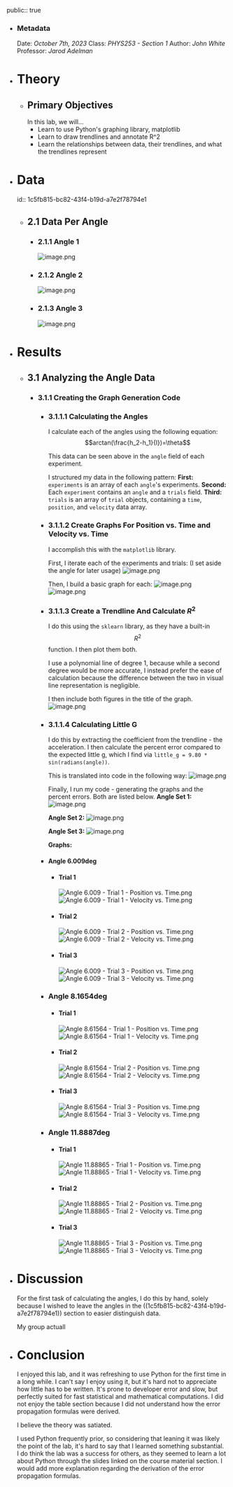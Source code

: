 public:: true

- ### Metadata
  Date: *October 7th, 2023*
  Class: *PHYS253 - Section 1*
  Author: *John White*
  Professor: *Jarod Adelman*
- # Theory
	- ## Primary Objectives
	  In this lab, we will...
	  * Learn to use Python's graphing library, matplotlib
	  * Learn to draw trendlines and annotate R^2
	  * Learn the relationships between data, their trendlines, and what the trendlines represent
- # Data
  id:: 1c5fb815-bc82-43f4-b19d-a7e2f78794e1
	- ## 2.1 Data Per Angle
		- ### 2.1.1 Angle 1
		  ![image.png](../assets/image_1696882381416_0.png)
		- ### 2.1.2 Angle 2
		  ![image.png](../assets/image_1696882411066_0.png)
		- ### 2.1.3 Angle 3
		  ![image.png](../assets/image_1696882435470_0.png)
- # Results
	- ## 3.1 Analyzing the Angle Data
		- ### 3.1.1 Creating the Graph Generation Code
			- ### 3.1.1.1 Calculating the Angles
			  I calculate each of the angles using the following equation: 
			  $$arctan(\frac{h_2-h_1}{l})=\theta$$
			  
			  This data can be seen above in the ``angle`` field of each experiment.
			  
			  I structured my data in the following pattern:
			  **First:** ``experiments`` is an array of each ``angle``'s experiments.
			  **Second:** Each ``experiment`` contains an ``angle`` and a ``trials`` field.
			  **Third:** ``trials`` is an array of ``trial`` objects, containing a ``time``, ``position``, and ``velocity`` data array.
			- ### 3.1.1.2 Create Graphs For Position vs. Time and Velocity vs. Time
			  I accomplish this with the ``matplotlib`` library. 
			  
			  First, I iterate each of the experiments and trials: (I set aside the angle for later usage)
			  ![image.png](../assets/image_1696883587851_0.png)
			  
			  Then, I build a basic graph for each: 
			  ![image.png](../assets/image_1696883629848_0.png)
			  ![image.png](../assets/image_1696883645392_0.png)
			- ### 3.1.1.3 Create a Trendline And Calculate $R^2$
			  I do this using the ``sklearn`` library, as they have a built-in $$R^2$$ function. I then plot them both.
			  
			  I use a polynomial line of degree 1, because while a second degree would be more accurate, I instead prefer the ease of calculation because the difference between the two in visual line representation is negligible.
			  
			  I then include both figures in the title of the graph.
			  ![image.png](../assets/image_1696883920786_0.png)
			- ### 3.1.1.4 Calculating Little G
			  I do this by extracting the coefficient from the trendline - the acceleration. I then calculate the percent error compared to the expected little g, which I find via ``little_g = 9.80 * sin(radians(angle))``.
			  
			  This is translated into code in the following way:
			  ![image.png](../assets/image_1696901686444_0.png)
			   
			  Finally, I run my code - generating the graphs and the percent errors. Both are listed below.
			  **Angle Set 1:**
			  ![image.png](../assets/image_1696901513227_0.png)
			  
			  **Angle Set 2:**
			  ![image.png](../assets/image_1696901547058_0.png)
			  
			  **Angle Set 3:**
			  ![image.png](../assets/image_1696901560860_0.png)
			  
			  **Graphs:**
			- #### Angle 6.009deg
				- #### Trial 1
				  ![Angle 6.009 - Trial 1 - Position vs. Time.png](../assets/Angle_6.009_-_Trial_1_-_Position_vs._Time_1696901743719_0.png)
				  ![Angle 6.009 - Trial 1 - Velocity vs. Time.png](../assets/Angle_6.009_-_Trial_1_-_Velocity_vs._Time_1696901762583_0.png)
				- #### Trial 2
				  ![Angle 6.009 - Trial 2 - Position vs. Time.png](../assets/Angle_6.009_-_Trial_2_-_Position_vs._Time_1696901803105_0.png)
				  ![Angle 6.009 - Trial 2 - Velocity vs. Time.png](../assets/Angle_6.009_-_Trial_2_-_Velocity_vs._Time_1696901809896_0.png)
				- #### Trial 3
				  ![Angle 6.009 - Trial 3 - Position vs. Time.png](../assets/Angle_6.009_-_Trial_3_-_Position_vs._Time_1696901819597_0.png)
				  ![Angle 6.009 - Trial 3 - Velocity vs. Time.png](../assets/Angle_6.009_-_Trial_3_-_Velocity_vs._Time_1696901824218_0.png)
			- ### Angle 8.1654deg
				- #### Trial 1
				  ![Angle 8.61564 - Trial 1 - Position vs. Time.png](../assets/Angle_8.61564_-_Trial_1_-_Position_vs._Time_1696901851655_0.png)
				  ![Angle 8.61564 - Trial 1 - Velocity vs. Time.png](../assets/Angle_8.61564_-_Trial_1_-_Velocity_vs._Time_1696901856781_0.png)
				- #### Trial 2
				  ![Angle 8.61564 - Trial 2 - Position vs. Time.png](../assets/Angle_8.61564_-_Trial_2_-_Position_vs._Time_1696901869081_0.png)
				  ![Angle 8.61564 - Trial 2 - Velocity vs. Time.png](../assets/Angle_8.61564_-_Trial_2_-_Velocity_vs._Time_1696901874414_0.png)
				- #### Trial 3
				  ![Angle 8.61564 - Trial 3 - Position vs. Time.png](../assets/Angle_8.61564_-_Trial_3_-_Position_vs._Time_1696901886644_0.png)
				  ![Angle 8.61564 - Trial 3 - Velocity vs. Time.png](../assets/Angle_8.61564_-_Trial_3_-_Velocity_vs._Time_1696901892873_0.png)
			- ### Angle 11.8887deg
				- #### Trial 1
				  ![Angle 11.88865 - Trial 1 - Position vs. Time.png](../assets/Angle_11.88865_-_Trial_1_-_Position_vs._Time_1696901918162_0.png)
				  ![Angle 11.88865 - Trial 1 - Velocity vs. Time.png](../assets/Angle_11.88865_-_Trial_1_-_Velocity_vs._Time_1696901922877_0.png)
				- #### Trial 2
				  ![Angle 11.88865 - Trial 2 - Position vs. Time.png](../assets/Angle_11.88865_-_Trial_2_-_Position_vs._Time_1696901950321_0.png)
				  ![Angle 11.88865 - Trial 2 - Velocity vs. Time.png](../assets/Angle_11.88865_-_Trial_2_-_Velocity_vs._Time_1696901955988_0.png)
				- #### Trial 3
				  ![Angle 11.88865 - Trial 3 - Position vs. Time.png](../assets/Angle_11.88865_-_Trial_3_-_Position_vs._Time_1696901968847_0.png)
				  ![Angle 11.88865 - Trial 3 - Velocity vs. Time.png](../assets/Angle_11.88865_-_Trial_3_-_Velocity_vs._Time_1696901973584_0.png)
- # Discussion
  For the first task of calculating the angles, I do this by hand, solely because I wished to leave the angles in the ((1c5fb815-bc82-43f4-b19d-a7e2f78794e1)) section to easier distinguish data.
  
  My group actuall
- # Conclusion
  I enjoyed this lab, and it was refreshing to use Python for the first time in a long while. I can't say I enjoy using it, but it's hard not to appreciate how little has to be written. It's prone to developer error and slow, but perfectly suited for fast statistical and mathematical computations. I did not enjoy the table section because I did not understand how the error propagation formulas were derived.
  
  I believe the theory was satiated.
  
  I used Python frequently prior, so considering that leaning it was likely the point of the lab, it's hard to say that I learned something substantial. I do think the lab was a success for others, as they seemed to learn a lot about Python through the slides linked on the course material section. I would add more explanation regarding the derivation of the error propagation formulas.